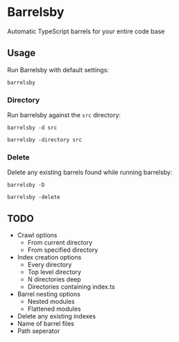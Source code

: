 # Barrelsby
Automatic TypeScript barrels for your entire code base

## Usage

Run Barrelsby with default settings:

`barrelsby`

### Directory

Run barrelsby against the `src` directory:

`barrelsby -d src`

`barrelsby -directory src`

### Delete

Delete any existing barrels found while running barrelsby:

`barrelsby -D`

`barrelsby -delete`

## TODO
* Crawl options
  * From current directory
  * From specified directory
* Index creation options
  * Every directory
  * Top level directory
  * N directories deep
  * Directories containing index.ts
* Barrel nesting options
  * Nested modules
  * Flattened modules
* Delete any existing indexes
* Name of barrel files
* Path seperator
